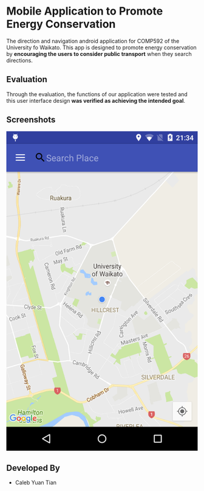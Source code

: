 # Mobile Application to Promote Energy Conservation

The direction and navigation android application for COMP592 of the University fo Waikato. This app is designed to promote energy conservation by **encouraging the users to consider public transport** when they search directions.

## Evaluation

Through the evaluation, the functions of our application were tested and this user interface design **was verified as achieving the intended goal**.

## Screenshots

![alt text](Screenshots/Screenshot_2016-09-14-21-34-35.png "This initial layout")

## Developed By
* Caleb Yuan Tian